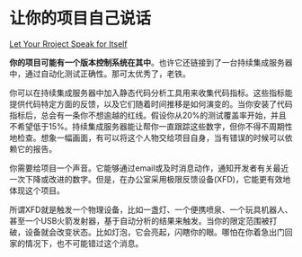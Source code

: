 # 让你的项目自己说话

[Let Your Rroject Speak for Itself](https://97-things-every-x-should-know.gitbooks.io/97-things-every-programmer-should-know/content/en/thing_52/)

**你的项目可能有一个版本控制系统在其中**。也许它还链接到了一台持续集成服务器中，通过自动化测试正确性。那可太优秀了，老铁。

你可以在持续集成服务器中加入静态代码分析工具用来收集代码指标。这些指标能提供代码特定方面的反馈，以及它们随着时间推移是如何演变的。当你安装了代码指标后，总会有一条你不想逾越的红线。假设你从20%的测试覆盖率开始，并且不希望低于15%。持续集成服务器能让帮你一直跟踪这些数字，但你不得不周期性地检查。想象一幅画面，有可以将这个人物交给项目自身，当有错误的时候可以依赖它的报告。

你需要给项目一个声音。它能够通过email或及时消息动作，通知开发者有关最近一次下降或改进的数字。但是，在办公室采用极限反馈设备(XFD)，它能更有效地体现这个项目。

所谓XFD就是触发一个物理设备，比如一盏灯、一个便携喷泉、一个玩具机器人、甚至一个USB火箭发射器，基于自动分析的结果来触发。当你的限定范围被打破，设备就会改变状态。比如灯泡，它会亮起，闪瞎你的眼。哪怕在你着急出门回家的情况下，也不可能错过这个消息。